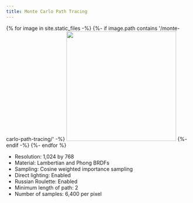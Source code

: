 ```yaml
---
title: Monte Carlo Path Tracing
---
```


{% for image in site.static_files -%}
{%- if image.path contains '/monte-carlo-path-tracing/' -%}
<img src="{{ image.path }}" height="300"> 
{%- endif -%}
{%- endfor %}

* Resolution: 1,024 by 768
* Material: Lambertian and Phong BRDFs
* Sampling: Cosine weighted importance sampling
* Direct lighting: Enabled
* Russian Roulette: Enabled
* Minimum length of path: 2
* Number of samples: 6,400 per pixel
